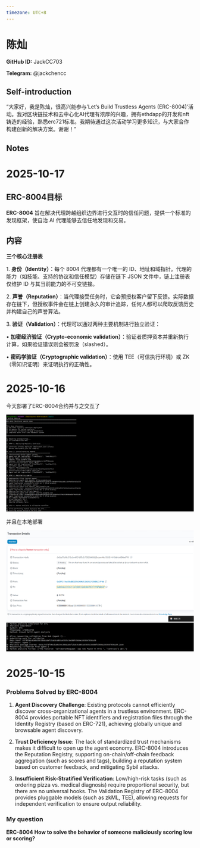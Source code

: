 ```yaml
---
timezone: UTC+8
---
```


# 陈灿

**GitHub ID:** JackCC703

**Telegram:** @jackchencc

## Self-introduction

“大家好，我是陈灿，很高兴能参与’Let’s Build Trustless Agents (ERC-8004)’活动。我对区块链技术和去中心化AI代理有浓厚的兴趣，拥有ethdapp的开发和nft铸造的经验，熟悉erc721标准。我期待通过这次活动学习更多知识，与大家合作构建创新的解决方案。谢谢！”

## Notes
<!-- Content_START -->
# 2025-10-17
<!-- DAILY_CHECKIN_2025-10-17_START -->
## **ERC-8004目标**

**ERC-8004** 旨在解决代理跨越组织边界进行交互时的信任问题，提供一个标准的发现框架，使自治 AI 代理能够去信任地发现和交易。

## 内容

**三个核心注册表**

1\. **身份（Identity）**：每个 8004 代理都有一个唯一的 ID、地址和域指针。代理的能力（如技能、支持的协议和信任模型）存储在链下 JSON 文件中，链上注册表仅维护 ID 与其当前能力的不可变链接。

2\. **声誉（Reputation）**：当代理接受任务时，它会预授权客户留下反馈。实际数据存在链下，但授权事件会在链上创建永久的审计追踪，任何人都可以爬取反馈历史并构建自己的声誉算法。

3\. **验证（Validation）**：代理可以通过两种主要机制进行独立验证：

• **加密经济验证（Crypto-economic validation）**：验证者质押资本并重新执行计算，如果验证错误则会被罚没（slashed）。

• **密码学验证（Cryptographic validation）**：使用 TEE（可信执行环境）或 ZK（零知识证明）来证明执行的正确性。
<!-- DAILY_CHECKIN_2025-10-17_END -->

# 2025-10-16
<!-- DAILY_CHECKIN_2025-10-16_START -->

今天部署了ERC-8004合约并与之交互了

![image.png](https://raw.githubusercontent.com/IntensiveCoLearning/trustless-agents/main/assets/JackCC703/images/2025-10-16-1760614208342-image.png)

并且在本地部署

![image.png](https://raw.githubusercontent.com/IntensiveCoLearning/trustless-agents/main/assets/JackCC703/images/2025-10-16-1760614283552-image.png)![image.png](https://raw.githubusercontent.com/IntensiveCoLearning/trustless-agents/main/assets/JackCC703/images/2025-10-16-1760614330679-image.png)
<!-- DAILY_CHECKIN_2025-10-16_END -->

# 2025-10-15
<!-- DAILY_CHECKIN_2025-10-15_START -->


### Problems Solved by ERC-8004

1.  **Agent Discovery Challenge**: Existing protocols cannot efficiently discover cross-organizational agents in a trustless environment. ERC-8004 provides portable NFT identifiers and registration files through the Identity Registry (based on ERC-721), achieving globally unique and browsable agent discovery.
    
2.  **Trust Deficiency Issue**: The lack of standardized trust mechanisms makes it difficult to open up the agent economy. ERC-8004 introduces the Reputation Registry, supporting on-chain/off-chain feedback aggregation (such as scores and tags), building a reputation system based on customer feedback, and mitigating Sybil attacks.
    
3.  **Insufficient Risk-Stratified Verification**: Low/high-risk tasks (such as ordering pizza vs. medical diagnosis) require proportional security, but there are no universal hooks. The Validation Registry of ERC-8004 provides pluggable models (such as zkML, TEE), allowing requests for independent verification to ensure output reliability.
    

### **My question**

**ERC-8004 How to solve the behavior of someone maliciously scoring low or scoring?**
<!-- DAILY_CHECKIN_2025-10-15_END -->
<!-- Content_END -->
